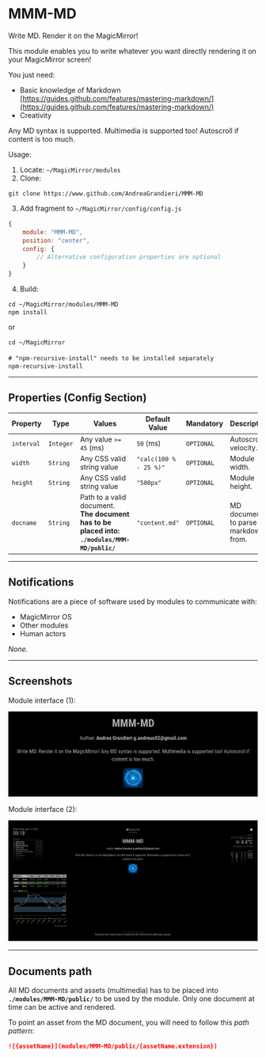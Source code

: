# MMM-MD

Write MD. Render it on the MagicMirror!

This module enables you to write whatever you want directly rendering it on your MagicMirror screen! 

You just need:

- Basic knowledge of Markdown [https://guides.github.com/features/mastering-markdown/](https://guides.github.com/features/mastering-markdown/)
- Creativity

Any MD syntax is supported. Multimedia is supported too!
Autoscroll if content is too much.

Usage:

1. Locate: `~/MagicMirror/modules`
2. Clone:

```shell
git clone https://www.github.com/AndreaGrandieri/MMM-MD
```

3. Add fragment to `~/MagicMirror/config/config.js`

```js
{
    module: "MMM-MD",
    position: "center",
    config: {
        // Alternative configuration properties are optional
    }
}
```

4. Build:

```shell
cd ~/MagicMirror/modules/MMM-MD
npm install
```

or

```shell
cd ~/MagicMirror

# "npm-recursive-install" needs to be installed separately 
npm-recursive-install 
```

---

## Properties (Config Section)

| Property   | Type      | Values                                                                                       | Default Value          | Mandatory  | Description                         |
| ---------- | --------- | -------------------------------------------------------------------------------------------- | ---------------------- | ---------- | ----------------------------------- |
| `interval` | `Integer` | Any value `>= 45` (ms)                                                                       | `50` (ms)              | `OPTIONAL` | Autoscroll velocity.                |
| `width`    | `String`  | Any CSS valid string value                                                                   | `"calc(100 % - 25 %)"` | `OPTIONAL` | Module width.                       |
| `height`   | `String`  | Any CSS valid string value                                                                   | `"500px"`              | `OPTIONAL` | Module height.                      |
| `docname`  | `String`  | Path to a valid document. __The document has to be placed into: `./modules/MMM-MD/public/`__ | `"content.md"`         | `OPTIONAL` | MD document to parse markdown from. |

---

## Notifications

Notifications are a piece of software used by modules to communicate with:

- MagicMirror OS
- Other modules
- Human actors

_None._

---

## Screenshots

Module interface (1):

![module_focus](assets/module_focus.PNG)

Module interface (2):

![module_overview](assets/module_overview.PNG)

---

## Documents path

All MD documents and assets (multimedia) has to be placed into __`./modules/MMM-MD/public/`__ to be used
by the module. Only one document at time can be active and rendered.

To point an asset from the MD document, you will need to follow this _path pattern_:

```md
![{assetName}](modules/MMM-MD/public/{assetName.extension})
```
